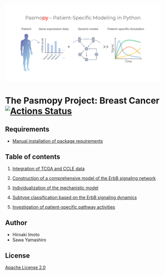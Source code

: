 [![pasmopy-project](resources/images/social-preview-pasmopy.png)](https://pasmopy.readthedocs.io)

# The Pasmopy Project: Breast Cancer [![Actions Status](https://github.com/pasmopy/breast_cancer/workflows/Tests/badge.svg)](https://github.com/pasmopy/breast_cancer/actions)

## Requirements

- [Manual installation of package requirements](https://github.com/pasmopy/breast_cancer/wiki/Manual-installation-of-package-requirements)

## Table of contents

1. [Integration of TCGA and CCLE data](https://github.com/pasmopy/breast_cancer/wiki/Integration-of-TCGA-and-CCLE-data)

1. [Construction of a comprehensive model of the ErbB signaling network](https://github.com/pasmopy/breast_cancer/wiki/Construction-of-a-comprehensive-model-of-the-ErbB-signaling-network)

1. [Individualization of the mechanistic model](https://github.com/pasmopy/breast_cancer/wiki/Individualization-of-the-mechanistic-model)

1. [Subtype classification based on the ErbB signaling dynamics](https://github.com/pasmopy/breast_cancer/wiki/Subtype-classification-based-on-the-ErbB-signaling-dynamics)

1. [Investigation of patient-specific pathway activities](https://github.com/pasmopy/breast_cancer/wiki/Investigation-of-patient-specific-pathway-activities)

## Author

- Hiroaki Imoto
- Sawa Yamashiro

## License

[Apache License 2.0](LICENSE)
